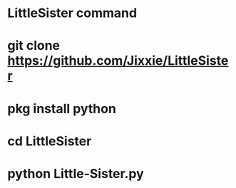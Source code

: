 # LittleSister command
# git clone https://github.com/Jixxie/LittleSister
# pkg install python
# cd LittleSister
# python Little-Sister.py
